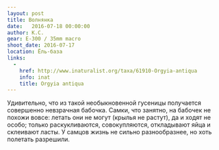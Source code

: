 ```yaml
---
layout: post
title: Волнянка
date:   2016-07-18 00:00:00
author: К.С.
gear: E-300 / 35mm macro
shoot_date: 2016-07-17
location: Ёль-база
links:
  -
    href: http://www.inaturalist.org/taxa/61910-Orgyia-antiqua
    info: inat
    title: Orgyia antiqua
---
```


Удивительно, что из такой необыкновенной гусеницы получается совершенно невзрачная бабочка. Самки, что занятно, на бабочек не похожи вовсе: летать они не могут (крылья не растут), да и ходят не особо; только раскукливаются, совокупляются, откладывают яйца и склеивают ласты. У самцов жизнь не сильно разнообразнее, но хоть полетать разрешили.

